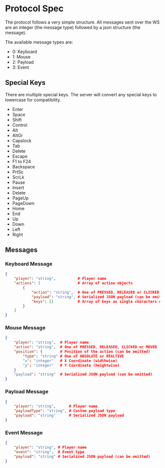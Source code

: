 # Protocol Spec

The protocol follows a very simple structure. All messages sent over the WS are an integer (the message type) followed by a json structure (the message).

The available message types are:

* 0: Keyboard
* 1: Mouse
* 2: Payload
* 3: Event

## Special Keys

There are multiple special keys. The server will convert any special keys to lowercase for compatibility.

* Enter
* Space
* Shift
* Control
* Alt
* AltGr
* Capslock
* Tab
* Delete
* Escape
* F1 to F24
* Backspace
* PrtSc
* ScrLk
* Pause
* Insert
* Delete
* PageUp
* PageDown
* Home
* End
* Up
* Down
* Left
* Right

## Messages

### Keyboard Message

```json
{
    "player": "string",          # Player name
    "actions": [                 # Array of action objects
        {
            "action": "string",  # One of PRESSED, RELEASED or CLICKED
            "payload": "string", # Serialized JSON payload (can be omitted)
            "keys": []           # Array of keys as single characters or special names
        }
    ]
}
```

### Mouse Message

```json
{
    "player": "string",  # Player name
    "action": "string",  # One of PRESSED, RELEASED, CLICKED or MOVED
    "position": {        # Position of the action (can be omitted)
        "type": "string" # One of ABSOLUTE or REALTIVE
        "x": "integer"   # X Coordinate (widthwise)
        "y": "integer"   # Y Coordinate (heightwise)
    }
    "payload": "string"  # Serialized JSON payload (can be omitted)
}
```

### Payload Message

```json
{
    "player": "string",      # Player name
    "payloadType": "string", # Custom payload type
    "payload": "string"      # Serialized JSON payload
}
```

### Event Message

```json
{
    "player": "string", # Player name
    "event": "string",  # Event type
    "payload": "string" # Serialized JSON payload (can be omitted)
}
```